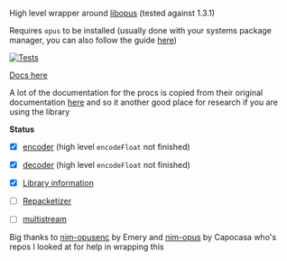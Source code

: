 High level wrapper around [libopus](https://opus-codec.org/) (tested against 1.3.1)

Requires `opus` to be installed (usually done with your systems package manager, you can also follow the guide [here](https://github.com/shardlab/discordrb/wiki/Installing-libopus))


[![Tests](https://github.com/ire4ever1190/opussum/actions/workflows/test.yml/badge.svg)](https://github.com/ire4ever1190/opussum/actions/workflows/test.yml)

[Docs here](https://tempdocs.netlify.app/opussum/stable)

A lot of the documentation for the procs is copied from their original documentation [here](https://www.opus-codec.org/docs/opus_api-1.3.1/index.html) and
so it another good place for research if you are using the library

**Status**
- [x] [encoder](https://www.opus-codec.org/docs/opus_api-1.3.1/group__opus__encoder.html) (high level `encodeFloat` not finished)
- [x] [decoder](https://www.opus-codec.org/docs/opus_api-1.3.1/group__opus__decoder.html) (high level `encodeFloat` not finished)
- [x] [Library information](https://www.opus-codec.org/docs/opus_api-1.3.1/group__opus__libinfo.html)
- [ ] [Repacketizer](https://www.opus-codec.org/docs/opus_api-1.3.1/group__opus__repacketizer.html)
- [ ] [multistream](https://www.opus-codec.org/docs/opus_api-1.3.1/group__opus__multistream.html)


Big thanks to [nim-opusenc](https://git.sr.ht/~ehmry/nim_opusenc) by Emery and [nim-opus](https://github.com/capocasa/nim-opus) by Capocasa who's repos I looked at for
help in wrapping this


